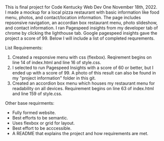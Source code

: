 This is final project for Code Kentucky Web Dev One November 18th, 2022. 
I made a mockup for a local pizza restaurant with basic information like food menu, photos, and contact/location information. The page includes repsonsive navigation, an accordian box restaurant menu, photo slideshow, and contact information. I ran Pagespeed insights from my developer tab of chrome by clicking the lighthouse tab. Google pagespeed insights gave the project a score of 99. Below I will include a list of completed requrements.

List Requirements:
1. Created a responsive menu with css (flexbox). Reqirement begins on line 14 of index.html and line 16 of style.css.
2. I selected to run Pagespeed Insights with a score of 60 or better, but I ended up with a score of 99. A photo of this result can also be found in my "project information" folder in this git.
3. Created an accordion box menu which houses my restaurant menu for readability on all devices. Requirement begins on line 63 of index.html and line 159 of style.css. 

Other base requirments:
- Fully formed website.
- Best efforts to be semantic.
- Uses flexbox or grid for layout.
- Best effort to be acccessible. 
- A README that explains the project and how requirements are met. 